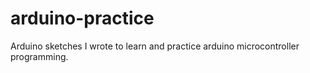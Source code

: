 # arduino-practice
Arduino sketches I wrote to learn and practice arduino microcontroller programming.
